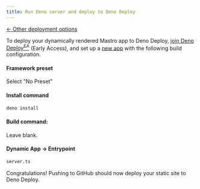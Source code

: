 ```yaml
---
title: Run Deno server and deploy to Deno Deploy
---
```


[← Other deployment options](/guide/deploy/#deploy-server-to-production)

To deploy your dynamically rendered Mastro app to Deno Deploy, [join Deno Deploy<sup>EA</sup>](https://docs.deno.com/deploy/early-access/) (Early Access), and set up a [new app](https://app.deno.com/) with the following build configuration.

#### Framework preset

Select "No Preset"

#### Install command

```sh
deno install
```

#### Build command:

Leave blank.

#### Dynamic App -> Entrypoint

```sh
server.ts
```

Congratulations! Pushing to GitHub should now deploy your static site to Deno Deploy.
